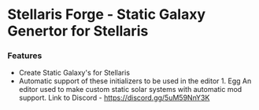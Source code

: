# Stellaris Forge - Static Galaxy Genertor for Stellaris
### Features
- Create Static Galaxy's for Stellaris
- Automatic support of these initializers to be used in the editor
	  1. Egg
An editor used to make custom static solar systems with automatic mod support. Link to Discord - https://discord.gg/5uM59NnY3K
